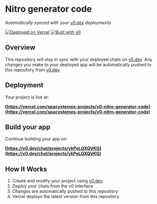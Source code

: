 # Nitro generator code

*Automatically synced with your [v0.dev](https://v0.dev) deployments*

[![Deployed on Vercel](https://img.shields.io/badge/Deployed%20on-Vercel-black?style=for-the-badge&logo=vercel)](https://vercel.com/spacystemes-projects/v0-nitro-generator-code)
[![Built with v0](https://img.shields.io/badge/Built%20with-v0.dev-black?style=for-the-badge)](https://v0.dev/chat/projects/ykPeLQXQVKQ)

## Overview

This repository will stay in sync with your deployed chats on [v0.dev](https://v0.dev).
Any changes you make to your deployed app will be automatically pushed to this repository from [v0.dev](https://v0.dev).

## Deployment

Your project is live at:

**[https://vercel.com/spacystemes-projects/v0-nitro-generator-code](https://vercel.com/spacystemes-projects/v0-nitro-generator-code)**

## Build your app

Continue building your app on:

**[https://v0.dev/chat/projects/ykPeLQXQVKQ](https://v0.dev/chat/projects/ykPeLQXQVKQ)**

## How It Works

1. Create and modify your project using [v0.dev](https://v0.dev)
2. Deploy your chats from the v0 interface
3. Changes are automatically pushed to this repository
4. Vercel deploys the latest version from this repository